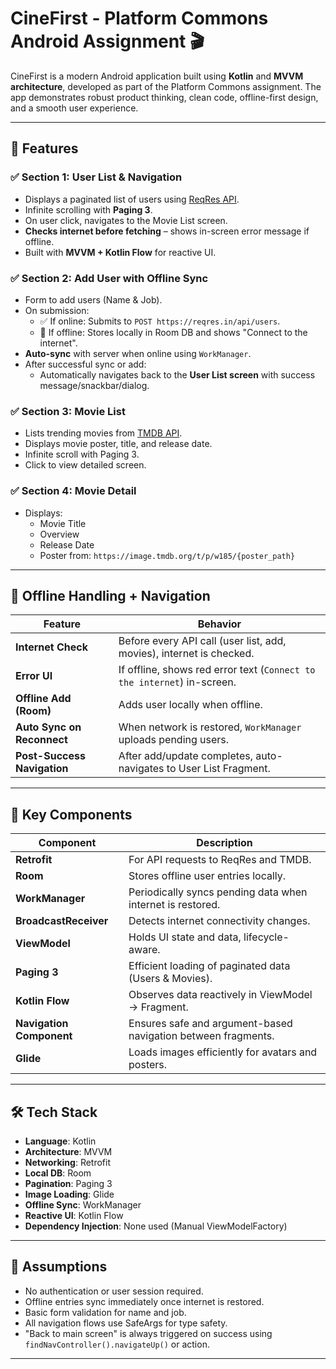 # CineFirst - Platform Commons Android Assignment 🎬

CineFirst is a modern Android application built using **Kotlin** and **MVVM architecture**, developed as part of the Platform Commons assignment. The app demonstrates robust product thinking, clean code, offline-first design, and a smooth user experience.

---

## 📱 Features

### ✅ Section 1: User List & Navigation
- Displays a paginated list of users using [ReqRes API](https://reqres.in/api/users).
- Infinite scrolling with **Paging 3**.
- On user click, navigates to the Movie List screen.
- **Checks internet before fetching** – shows in-screen error message if offline.
- Built with **MVVM + Kotlin Flow** for reactive UI.

### ✅ Section 2: Add User with Offline Sync
- Form to add users (Name & Job).
- On submission:
  - ✅ If online: Submits to `POST https://reqres.in/api/users`.
  - 🚫 If offline: Stores locally in Room DB and shows "Connect to the internet".
- **Auto-sync** with server when online using `WorkManager`.
- After successful sync or add:
  - Automatically navigates back to the **User List screen** with success message/snackbar/dialog.

### ✅ Section 3: Movie List
- Lists trending movies from [TMDB API](https://developers.themoviedb.org/3/getting-started/introduction).
- Displays movie poster, title, and release date.
- Infinite scroll with Paging 3.
- Click to view detailed screen.

### ✅ Section 4: Movie Detail
- Displays:
  - Movie Title
  - Overview
  - Release Date
  - Poster from: `https://image.tmdb.org/t/p/w185/{poster_path}`

---

## 🔌 Offline Handling + Navigation

| Feature                      | Behavior                                                                 |
|-----------------------------|--------------------------------------------------------------------------|
| **Internet Check**          | Before every API call (user list, add, movies), internet is checked.     |
| **Error UI**                | If offline, shows red error text (`Connect to the internet`) in-screen.  |
| **Offline Add (Room)**      | Adds user locally when offline.                                          |
| **Auto Sync on Reconnect**  | When network is restored, `WorkManager` uploads pending users.           |
| **Post-Success Navigation** | After add/update completes, auto-navigates to User List Fragment.        |

---

## 🔑 Key Components

| Component            | Description                                                                   |
|----------------------|-------------------------------------------------------------------------------|
| **Retrofit**         | For API requests to ReqRes and TMDB.                                          |
| **Room**             | Stores offline user entries locally.                                          |
| **WorkManager**      | Periodically syncs pending data when internet is restored.                    |
| **BroadcastReceiver**| Detects internet connectivity changes.                                        |
| **ViewModel**        | Holds UI state and data, lifecycle-aware.                                     |
| **Paging 3**         | Efficient loading of paginated data (Users & Movies).                         |
| **Kotlin Flow**      | Observes data reactively in ViewModel → Fragment.                             |
| **Navigation Component** | Ensures safe and argument-based navigation between fragments.          |
| **Glide**            | Loads images efficiently for avatars and posters.                             |

---

## 🛠️ Tech Stack

- **Language**: Kotlin  
- **Architecture**: MVVM  
- **Networking**: Retrofit  
- **Local DB**: Room  
- **Pagination**: Paging 3  
- **Image Loading**: Glide  
- **Offline Sync**: WorkManager  
- **Reactive UI**: Kotlin Flow  
- **Dependency Injection**: None used (Manual ViewModelFactory)  

---

## 🧪 Assumptions

- No authentication or user session required.
- Offline entries sync immediately once internet is restored.
- Basic form validation for name and job.
- All navigation flows use SafeArgs for type safety.
- "Back to main screen" is always triggered on success using `findNavController().navigateUp()` or action.

---


